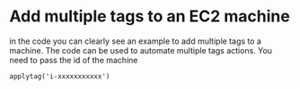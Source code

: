 # Add multiple tags to an EC2 machine
in the code you can clearly see an example to add multiple tags to a machine.
The code can be used to automate multiple tags actions.
You need to pass the id of the machine

``` 
applytag('i-xxxxxxxxxxx')
``` 



